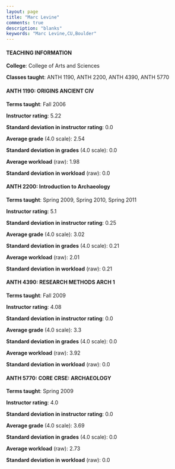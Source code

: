 ```yaml
---
layout: page
title: "Marc Levine" 
comments: true
description: "blanks"
keywords: "Marc Levine,CU,Boulder"
---
```

<head>
<script src="https://ajax.googleapis.com/ajax/libs/jquery/2.1.3/jquery.min.js"></script>
<script src="https://dl.dropboxusercontent.com/s/pc42nxpaw1ea4o9/highcharts.js?dl=0"></script>
<!-- <script src="../assets/js/highcharts.js"></script> -->
<style type="text/css">@font-face {
	font-family: "Bebas Neue";
	src: url(https://www.filehosting.org/file/details/544349/BebasNeue Regular.otf) format("opentype");
	}
	h1.Bebas { 
		font-family: "Bebas Neue", Verdana, Tahoma;
	}
</style>
</head>
	   
#### TEACHING INFORMATION

**College**: College of Arts and Sciences

**Classes taught**: ANTH 1190, ANTH 2200, ANTH 4390, ANTH 5770

#### ANTH 1190: ORIGINS ANCIENT CIV

**Terms taught**: Fall 2006

**Instructor rating**: 5.22

**Standard deviation in instructor rating**: 0.0

**Average grade** (4.0 scale): 2.54

**Standard deviation in grades** (4.0 scale): 0.0

**Average workload** (raw): 1.98

**Standard deviation in workload** (raw): 0.0

#### ANTH 2200: Introduction to Archaeology

**Terms taught**: Spring 2009, Spring 2010, Spring 2011

**Instructor rating**: 5.1

**Standard deviation in instructor rating**: 0.25

**Average grade** (4.0 scale): 3.02

**Standard deviation in grades** (4.0 scale): 0.21

**Average workload** (raw): 2.01

**Standard deviation in workload** (raw): 0.21

#### ANTH 4390: RESEARCH METHODS ARCH 1

**Terms taught**: Fall 2009

**Instructor rating**: 4.08

**Standard deviation in instructor rating**: 0.0

**Average grade** (4.0 scale): 3.3

**Standard deviation in grades** (4.0 scale): 0.0

**Average workload** (raw): 3.92

**Standard deviation in workload** (raw): 0.0

#### ANTH 5770: CORE CRSE: ARCHAEOLOGY

**Terms taught**: Spring 2009

**Instructor rating**: 4.0

**Standard deviation in instructor rating**: 0.0

**Average grade** (4.0 scale): 3.69

**Standard deviation in grades** (4.0 scale): 0.0

**Average workload** (raw): 2.73

**Standard deviation in workload** (raw): 0.0

